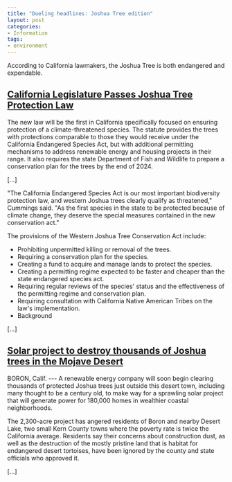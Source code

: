 ```yaml
---
title: "Dueling headlines: Joshua Tree edition"
layout: post
categories:
- Information
tags:
- environment
---
```


According to California lawmakers, the Joshua Tree is both endangered and expendable.

## [California Legislature Passes Joshua Tree Protection Law](https://biologicaldiversity.org/w/news/press-releases/california-legislature-passes-joshua-tree-protection-law-2023-06-27/)

The new law will be the first in California specifically focused on ensuring protection of a climate-threatened species. The statute provides the trees with protections comparable to those they would receive under the California Endangered Species Act, but with additional permitting mechanisms to address renewable energy and housing projects in their range. It also requires the state Department of Fish and Wildlife to prepare a conservation plan for the trees by the end of 2024.

[...]

"The California Endangered Species Act is our most important biodiversity protection law, and western Joshua trees clearly qualify as threatened," Cummings said. "As the first species in the state to be protected because of climate change, they deserve the special measures contained in the new conservation act."

The provisions of the Western Joshua Tree Conservation Act include:

- Prohibiting unpermitted killing or removal of the trees.
- Requiring a conservation plan for the species.
- Creating a fund to acquire and manage lands to protect the species.
- Creating a permitting regime expected to be faster and cheaper than the state endangered species act.
- Requiring regular reviews of the species' status and the effectiveness of the permitting regime and conservation plan.
- Requiring consultation with California Native American Tribes on the law's implementation.
- Background

[...]

## [Solar project to destroy thousands of Joshua trees in the Mojave Desert](https://www.latimes.com/environment/story/2024-05-31/solar-project-to-destroy-thousands-of-joshua-trees)

BORON, Calif. ---  A renewable energy company will soon begin clearing thousands of protected Joshua trees just outside this desert town, including many thought to be a century old, to make way for a sprawling solar project that will generate power for 180,000 homes in wealthier coastal neighborhoods.

The 2,300-acre project has angered residents of Boron and nearby Desert Lake, two small Kern County towns where the poverty rate is twice the California average. Residents say their concerns about construction dust, as well as the destruction of the mostly pristine land that is habitat for endangered desert tortoises, have been ignored by the county and state officials who approved it.

[...]
